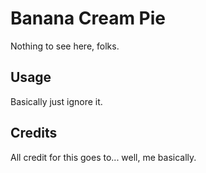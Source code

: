 # Banana Cream Pie

Nothing to see here, folks.

## Usage

Basically just ignore it.

## Credits

All credit for this goes to... well, me basically.
